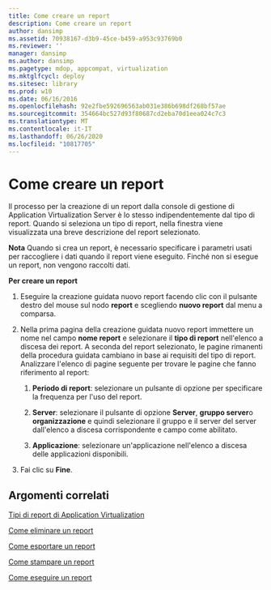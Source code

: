 ```yaml
---
title: Come creare un report
description: Come creare un report
author: dansimp
ms.assetid: 70938167-d3b9-45ce-b459-a953c93769b0
ms.reviewer: ''
manager: dansimp
ms.author: dansimp
ms.pagetype: mdop, appcompat, virtualization
ms.mktglfcycl: deploy
ms.sitesec: library
ms.prod: w10
ms.date: 06/16/2016
ms.openlocfilehash: 92e2fbe592696563ab031e386b698df268bf57ae
ms.sourcegitcommit: 354664bc527d93f80687cd2eba70d1eea024c7c3
ms.translationtype: MT
ms.contentlocale: it-IT
ms.lasthandoff: 06/26/2020
ms.locfileid: "10817705"
---
```

# Come creare un report


Il processo per la creazione di un report dalla console di gestione di Application Virtualization Server è lo stesso indipendentemente dal tipo di report. Quando si seleziona un tipo di report, nella finestra viene visualizzata una breve descrizione del report selezionato.

**Nota**  Quando si crea un report, è necessario specificare i parametri usati per raccogliere i dati quando il report viene eseguito. Finché non si esegue un report, non vengono raccolti dati.

 

**Per creare un report**

1.  Eseguire la creazione guidata nuovo report facendo clic con il pulsante destro del mouse sul nodo **report** e scegliendo **nuovo report** dal menu a comparsa.

2.  Nella prima pagina della creazione guidata nuovo report immettere un nome nel campo **nome report** e selezionare il **tipo di report** nell'elenco a discesa dei report. A seconda del report selezionato, le pagine rimanenti della procedura guidata cambiano in base ai requisiti del tipo di report. Analizzare l'elenco di pagine seguente per trovare le pagine che fanno riferimento al report:

    1.  **Periodo di report**: selezionare un pulsante di opzione per specificare la frequenza per l'uso del report.

    2.  **Server**: selezionare il pulsante di opzione **Server**, **gruppo server**o **organizzazione** e quindi selezionare il gruppo e il server del server dall'elenco a discesa corrispondente e campo come abilitato.

    3.  **Applicazione**: selezionare un'applicazione nell'elenco a discesa delle applicazioni disponibili.

3.  Fai clic su **Fine**.

## Argomenti correlati


[Tipi di report di Application Virtualization](application-virtualization-report-types.md)

[Come eliminare un report](how-to-delete-a-reportserver.md)

[Come esportare un report](how-to-export-a-reportserver.md)

[Come stampare un report](how-to-print-a-reportserver.md)

[Come eseguire un report](how-to-run-a-reportserver.md)

 

 





